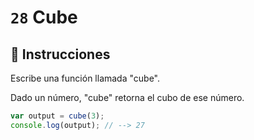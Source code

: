 # `28` Cube

## 📝 Instrucciones

Escribe una función llamada "cube".


Dado un número, "cube" retorna el cubo de ese número.

```Javascript
var output = cube(3);
console.log(output); // --> 27
```
